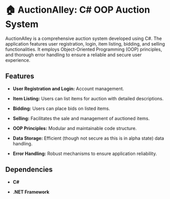
# 🏠 AuctionAlley: C# OOP Auction System

AuctionAlley is a comprehensive auction system developed using C#. The application features user registration, login, item listing, bidding, and selling functionalities. It employs Object-Oriented Programming (OOP) principles, and thorough error handling to ensure a reliable and secure user experience.

## Features

-   **User Registration and Login:** Account management.
    
-   **Item Listing:** Users can list items for auction with detailed descriptions.
    
-   **Bidding:** Users can place bids on listed items.
    
-   **Selling:** Facilitates the sale and management of auctioned items.
    
-   **OOP Principles:** Modular and maintainable code structure.
    
-   **Data Storage:** Efficient (though not secure as this is in alpha state) data handling.
    
-   **Error Handling:** Robust mechanisms to ensure application reliability.


## Dependencies

-   **C#**
    
-   **.NET Framework**
